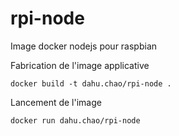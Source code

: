 # rpi-node
Image docker nodejs pour raspbian

Fabrication de l'image applicative

`docker build -t dahu.chao/rpi-node .`

Lancement de l'image

`docker run dahu.chao/rpi-node`

